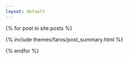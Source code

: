 ```yaml
---
layout: default
---
```



{% for post in site.posts %}

{% include themes/faros/post_summary.html %}

{% endfor %}